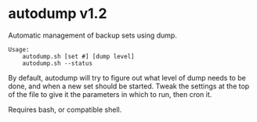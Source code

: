 autodump v1.2
========

Automatic management of backup sets using dump.


	Usage: 	
		autodump.sh [set #] [dump level]
		autodump.sh --status

By default, autodump will try to figure out what level of dump needs to be done, and when a new set should be started.
Tweak the settings at the top of the file to give it the parameters in which to run, then cron it.

Requires bash, or compatible shell.
